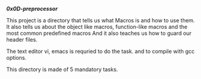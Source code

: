 ***0x0D-preprocessor***

This project is a directory that tells us what Macros is and how to use them.
It also tells us about the object like macros, function-like macros and the most common predefined macros
And it also teaches us how to guard our header files.

The text editor vi, emacs is requried to do the task. and to compile with gcc options.

This directory is made of 5 mandatory tasks.


